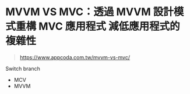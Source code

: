 # MVVM VS MVC：透過 MVVM 設計模式重構 MVC 應用程式 減低應用程式的複雜性

> https://www.appcoda.com.tw/mvvm-vs-mvc/

Switch branch 
- MCV
- MVVM


